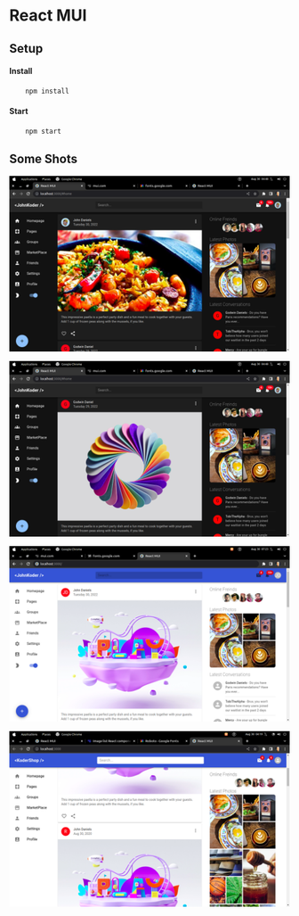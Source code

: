 # React MUI

## Setup

#### Install

```bash
    npm install
```

#### Start

```bash
    npm start
```

## Some Shots

!['mui'](./showcase/shot4.png)

!['mui'](./showcase/shot3.png)

!['mui'](./showcase/shot2.png)

!['mui'](./showcase/shot1.png)
